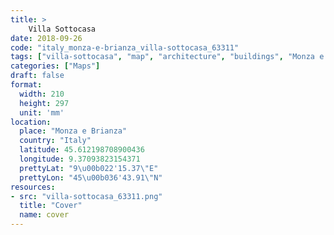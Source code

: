 ```yaml
---
title: > 
    Villa Sottocasa
date: 2018-09-26
code: "italy_monza-e-brianza_villa-sottocasa_63311"
tags: ["villa-sottocasa", "map", "architecture", "buildings", "Monza e Brianza", "Italy"]
categories: ["Maps"]
draft: false
format:
  width: 210
  height: 297
  unit: 'mm'
location:
  place: "Monza e Brianza"
  country: "Italy"
  latitude: 45.612198708900436
  longitude: 9.37093823154371
  prettyLat: "9\u00b022'15.37\"E"
  prettyLon: "45\u00b036'43.91\"N"
resources:
- src: "villa-sottocasa_63311.png"
  title: "Cover"
  name: cover
---
```

